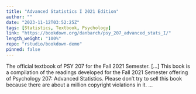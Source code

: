 ```yaml
---
title: "Advanced Statistics I 2021 Edition"
author: ""
date: "2023-11-12T03:52:25Z"
tags: [Statistics, Textbook, Psychology]
link: "https://bookdown.org/danbarch/psy_207_advanced_stats_I/"
length_weight: "100%"
repo: "rstudio/bookdown-demo"
pinned: false
---
```


The official textbook of PSY 207 for the Fall 2021 Semester. [...] This book is a compilation of the readings developed for the Fall 2021 Semester offering of Psychology 207: Advanced Statistics. Please don’t try to sell this book because there are about a million copyright violations in it. ...
